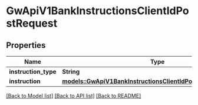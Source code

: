 # GwApiV1BankInstructionsClientIdPostRequest

## Properties

Name | Type | Description | Notes
------------ | ------------- | ------------- | -------------
**instruction_type** | **String** |  | 
**instruction** | [**models::GwApiV1BankInstructionsClientIdPostRequestInstruction**](_gw_api_v1_bank_instructions__clientId__post_request_instruction.md) |  | 

[[Back to Model list]](../README.md#documentation-for-models) [[Back to API list]](../README.md#documentation-for-api-endpoints) [[Back to README]](../README.md)


